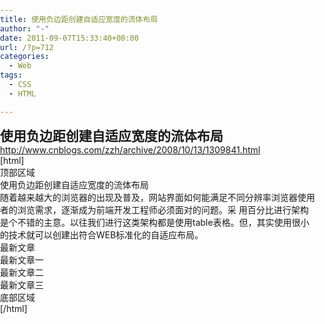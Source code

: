 ```yaml
---
title: 使用负边距创建自适应宽度的流体布局
author: "-"
date: 2011-09-07T15:33:40+00:00
url: /?p=712
categories:
  - Web
tags:
  - CSS
  - HTML

---
```

## 使用负边距创建自适应宽度的流体布局
http://www.cnblogs.com/zzh/archive/2008/10/13/1309841.html

[html]
  
<!DOCTYPE html>
  
<html>
  
<head>
  
<title>CTS</title>
  
<style type="text/css">
  
body,p,h1,h2,ul {
  
margin:0;padding:0;
  
}
  
#header {
  
background-color: #A8A754;
  
}
  
#footer {
  
background-color: #A8A754;
  
clear: both;
  
}
  
#mainer {
  
width: 100%;
  
margin-right: -250px;
  
float: left;
  
}
  
#sideBar {
  
float: right;
  
width: 250px;
  
color: #FFF;
  
background-color: #36361A;
  
}
  
#main {
  
margin-right: 250px;
  
background-color: #616030;
  
}
  
</style>
  
</head>
  
<body>
  
顶部区域
  

  
使用负边距创建自适应宽度的流体布局
  
随着越来越大的浏览器的出现及普及，网站界面如何能满足不同分辨率浏览器使用者的浏览需求，逐渐成为前端开发工程师必须面对的问题。采 用百分比进行架构是个不错的主意。以往我们进行这类架构都是使用table表格。但，其实使用很小的技术就可以创建出符合WEB标准化的自适应布局。 
  
  

  
最新文章
  
<ul>
  
最新文章一
  
最新文章二
  
最新文章三
  
</ul>
  
  
底部区域
  
</body>
  
</html>

[/html]